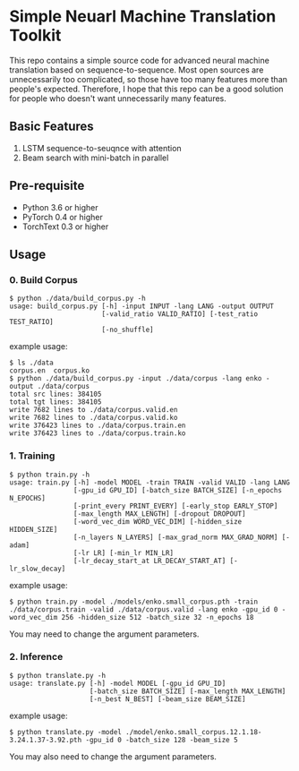 # Simple Neuarl Machine Translation Toolkit
This repo contains a simple source code for advanced neural machine translation based on sequence-to-sequence. Most open sources are unnecessarily too complicated, so those have too many features more than people's expected. Therefore, I hope that this repo can be a good solution for people who doesn't want unnecessarily many features.

## Basic Features

1. LSTM sequence-to-seuqnce with attention
2. Beam search with mini-batch in parallel

## Pre-requisite

- Python 3.6 or higher
- PyTorch 0.4 or higher
- TorchText 0.3 or higher

## Usage

### 0. Build Corpus

```
$ python ./data/build_corpus.py -h
usage: build_corpus.py [-h] -input INPUT -lang LANG -output OUTPUT
                       [-valid_ratio VALID_RATIO] [-test_ratio TEST_RATIO]
                       [-no_shuffle]
```

example usage:
```
$ ls ./data
corpus.en  corpus.ko
$ python ./data/build_corpus.py -input ./data/corpus -lang enko -output ./data/corpus
total src lines: 384105
total tgt lines: 384105
write 7682 lines to ./data/corpus.valid.en
write 7682 lines to ./data/corpus.valid.ko
write 376423 lines to ./data/corpus.train.en
write 376423 lines to ./data/corpus.train.ko
```

### 1. Training

```
$ python train.py -h
usage: train.py [-h] -model MODEL -train TRAIN -valid VALID -lang LANG
                [-gpu_id GPU_ID] [-batch_size BATCH_SIZE] [-n_epochs N_EPOCHS]
                [-print_every PRINT_EVERY] [-early_stop EARLY_STOP]
                [-max_length MAX_LENGTH] [-dropout DROPOUT]
                [-word_vec_dim WORD_VEC_DIM] [-hidden_size HIDDEN_SIZE]
                [-n_layers N_LAYERS] [-max_grad_norm MAX_GRAD_NORM] [-adam]
                [-lr LR] [-min_lr MIN_LR]
                [-lr_decay_start_at LR_DECAY_START_AT] [-lr_slow_decay]
```

example usage:
```
$ python train.py -model ./models/enko.small_corpus.pth -train ./data/corpus.train -valid ./data/corpus.valid -lang enko -gpu_id 0 -word_vec_dim 256 -hidden_size 512 -batch_size 32 -n_epochs 18
```

You may need to change the argument parameters.

### 2. Inference

```
$ python translate.py -h
usage: translate.py [-h] -model MODEL [-gpu_id GPU_ID]
                    [-batch_size BATCH_SIZE] [-max_length MAX_LENGTH]
                    [-n_best N_BEST] [-beam_size BEAM_SIZE]
```

example usage:
```
$ python translate.py -model ./model/enko.small_corpus.12.1.18-3.24.1.37-3.92.pth -gpu_id 0 -batch_size 128 -beam_size 5
```

You may also need to change the argument parameters.